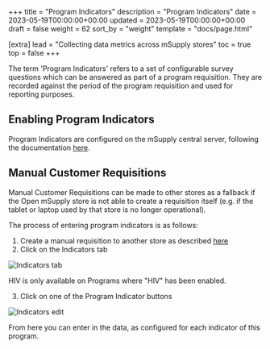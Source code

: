 +++
title = "Program Indicators"
description = "Program Indicators"
date = 2023-05-19T00:00:00+00:00
updated = 2023-05-19T00:00:00+00:00
draft = false
weight = 62
sort_by = "weight"
template = "docs/page.html"

[extra]
lead = "Collecting data metrics across mSupply stores"
toc = true
top = false
+++

The term 'Program Indicators' refers to a set of configurable survey questions which can be answered as part of a program requisition. They are recorded against the period of the program requisition and used for reporting purposes.

## Enabling Program Indicators

Program Indicators are configured on the mSupply central server, following the documentation [here](https://docs.msupply.org.nz/items:programs#adding_indicators_to_a_program).

## Manual Customer Requisitions

Manual Customer Requisitions can be made to other stores as a fallback if the Open mSupply store is not able to create a requisition itself (e.g. if
the tablet or laptop used by that store is no longer operational).

The process of entering program indicators is as follows:

1. Create a manual requisition to another store as described [here](/docs/distribution/requisitions/#manual-requisition)
2. Click on the Indicators tab

![Indicators tab](/docs/programs/images/indicators.png)

<div class='note'>
HIV is only available on Programs where "HIV" has been enabled.
</div>

3. Click on one of the Program Indicator buttons

![Indicators edit](/docs/programs/images/indicators_edit.png)

From here you can enter in the data, as configured for each indicator of this program.
